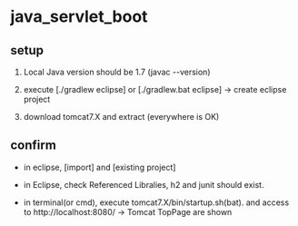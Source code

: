java_servlet_boot
=================


## setup

1. Local Java version should be 1.7 (javac --version)

1. execute [./gradlew eclipse] or [./gradlew.bat eclipse] -> create eclipse project

2. download tomcat7.X and extract (everywhere is OK)


## confirm

- in eclipse, [import] and [existing project]

- in Eclipse, check Referenced Libralies, h2 and junit should exist.

- in terminal(or cmd), execute tomcat7.X/bin/startup.sh(bat). and access to http://localhost:8080/ -> Tomcat TopPage are shown